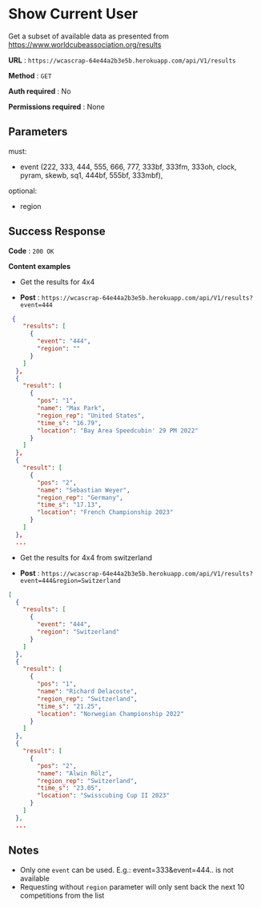 # Show Current User

Get a subset of available data as presented from https://www.worldcubeassociation.org/results

**URL** : `https://wcascrap-64e44a2b3e5b.herokuapp.com/api/V1/results`

**Method** : `GET`

**Auth required** : No

**Permissions required** : None

## Parameters
must:
- event (222, 333, 444, 555, 666, 777, 333bf, 333fm, 333oh, clock, pyram, skewb, sq1, 444bf, 555bf, 333mbf),
  
optional:
- region

## Success Response

**Code** : `200 OK`

**Content examples**

- Get the results for 4x4

- **Post** : `https://wcascrap-64e44a2b3e5b.herokuapp.com/api/V1/results?event=444`
```json
 {
    "results": [
      {
        "event": "444",
        "region": ""
      }
    ]
  },
  {
    "result": [
      {
        "pos": "1",
        "name": "Max Park",
        "region_rep": "United States",
        "time_s": "16.79",
        "location": "Bay Area Speedcubin' 29 PM 2022"
      }
    ]
  },
  {
    "result": [
      {
        "pos": "2",
        "name": "Sebastian Weyer",
        "region_rep": "Germany",
        "time_s": "17.13",
        "location": "French Championship 2023"
      }
    ]
  },
  ...
```

- Get the results for 4x4 from switzerland

- **Post** : `https://wcascrap-64e44a2b3e5b.herokuapp.com/api/V1/results?event=444&region=Switzerland`
```json
[
  {
    "results": [
      {
        "event": "444",
        "region": "Switzerland"
      }
    ]
  },
  {
    "result": [
      {
        "pos": "1",
        "name": "Richard Delacoste",
        "region_rep": "Switzerland",
        "time_s": "21.25",
        "location": "Norwegian Championship 2022"
      }
    ]
  },
  {
    "result": [
      {
        "pos": "2",
        "name": "Alwin Rölz",
        "region_rep": "Switzerland",
        "time_s": "23.05",
        "location": "Swisscubing Cup II 2023"
      }
    ]
  },
  ...
```

## Notes

* Only one `event`  can be used. E.g.: event=333&event=444.. is not available
* Requesting without `region` parameter will only sent back the next 10 competitions from the list

  
